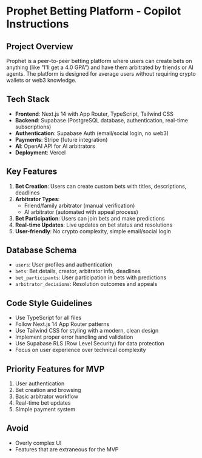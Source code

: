 # Prophet Betting Platform - Copilot Instructions

<!-- Use this file to provide workspace-specific custom instructions to Copilot. For more details, visit https://code.visualstudio.com/docs/copilot/copilot-customization#_use-a-githubcopilotinstructionsmd-file -->

## Project Overview
Prophet is a peer-to-peer betting platform where users can create bets on anything (like "I'll get a 4.0 GPA") and have them arbitrated by friends or AI agents. The platform is designed for average users without requiring crypto wallets or web3 knowledge.

## Tech Stack
- **Frontend**: Next.js 14 with App Router, TypeScript, Tailwind CSS
- **Backend**: Supabase (PostgreSQL database, authentication, real-time subscriptions)
- **Authentication**: Supabase Auth (email/social login, no web3)
- **Payments**: Stripe (future integration)
- **AI**: OpenAI API for AI arbitrators
- **Deployment**: Vercel

## Key Features
1. **Bet Creation**: Users can create custom bets with titles, descriptions, deadlines
2. **Arbitrator Types**: 
   - Friend/family arbitrator (manual verification)
   - AI arbitrator (automated with appeal process)
3. **Bet Participation**: Users can join bets and make predictions
4. **Real-time Updates**: Live updates on bet status and resolutions
5. **User-friendly**: No crypto complexity, simple email/social login

## Database Schema
- `users`: User profiles and authentication
- `bets`: Bet details, creator, arbitrator info, deadlines
- `bet_participants`: User participation in bets with predictions
- `arbitrator_decisions`: Resolution outcomes and appeals

## Code Style Guidelines
- Use TypeScript for all files
- Follow Next.js 14 App Router patterns
- Use Tailwind CSS for styling with a modern, clean design
- Implement proper error handling and validation
- Use Supabase RLS (Row Level Security) for data protection
- Focus on user experience over technical complexity

## Priority Features for MVP
1. User authentication
2. Bet creation and browsing
3. Basic arbitrator workflow
4. Real-time bet updates
5. Simple payment system

## Avoid
- Overly complex UI
- Features that are extraneous for the MVP
